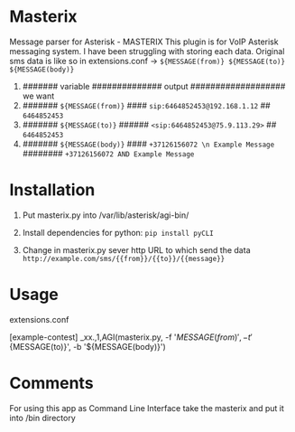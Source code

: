 # Masterix
Message parser for Asterisk - MASTERIX
This plugin is for VoIP Asterisk messaging system.
I have been struggling with storing each data.
Original sms data is like so in extensions.conf ->
`${MESSAGE(from)} ${MESSAGE(to)}  ${MESSAGE(body)}`
 
1. ####### variable ############## output ################### we want
2. ####### `${MESSAGE(from)}` #### `sip:6464852453@192.168.1.12`  ## `6464852453`
3. ####### `${MESSAGE(to)}` ###### `<sip:6464852453@75.9.113.29>` ## `6464852453`
4. ####### `${MESSAGE(body)}` #### `+37126156072 \n Example Message` ######## `+37126156072 AND Example Message` 


# Installation


1. Put masterix.py into /var/lib/asterisk/agi-bin/

2. Install dependencies for python:
`pip install pyCLI`

3. Change in masterix.py sever http URL to which send the data
`http://example.com/sms/{{from}}/{{to}}/{{message}}`

# Usage 

extensions.conf

[example-contest]
 _xx.,1,AGI(masterix.py, -f '${MESSAGE(from)}', -t '${MESSAGE(to)}', -b '${MESSAGE(body)}')


# Comments
For using this app as Command Line Interface take the masterix and put it into /bin directory 
